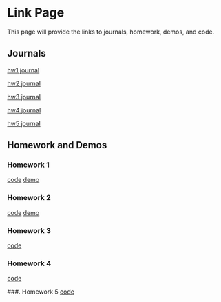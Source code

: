 # Link Page

This page will provide the links to journals, homework, demos, and code.

## Journals
[hw1 journal](hw1journal.md)

[hw2 journal](hw2/hw2journal.md)

[hw3 journal](hw3/hw3journal.md)

[hw4 journal](hw4/hw4journal.md)

[hw5 journal](hw5/hw5journal.md)


## Homework and Demos

### Homework 1
[code](https://github.com/AnthonyF747/anthonyfranco.github.io)
[demo](https://anthonyf747.github.io/anthonyfranco.github.io/index.html)

### Homework 2
[code](https://github.com/AnthonyF747/AnthonyF747.github.io/tree/master/hw2)
[demo](https://anthonyf747.github.io/hw2/index.html)

### Homework 3
[code](https://github.com/AnthonyF747/AnthonyF747.github.io/tree/master/hw3/BinaryConverter/BinaryConverter)

### Homework 4
[code](https://github.com/AnthonyF747/AnthonyF747.github.io/tree/master/hw4/Project4/Project4)

###. Homework 5
[code](https://github.com/AnthonyF747/AnthonyF747.github.io/tree/master/hw5/Project5/Project5)
